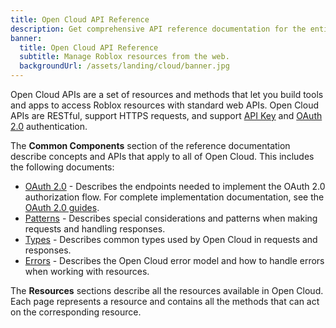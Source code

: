 ```yaml
---
title: Open Cloud API Reference
description: Get comprehensive API reference documentation for the entire Open Cloud platform.
banner:
  title: Open Cloud API Reference
  subtitle: Manage Roblox resources from the web.
  backgroundUrl: /assets/landing/cloud/banner.jpg
---
```


Open Cloud APIs are a set of resources and methods that let you build tools and
apps to access Roblox resources with standard web APIs. Open Cloud APIs are
RESTful, support HTTPS requests, and support [API
Key](../open-cloud/api-keys.md) and
[OAuth 2.0](../open-cloud/oauth2-overview.md) authentication.

The **Common Components** section of the reference documentation describe
concepts and APIs that apply to all of Open Cloud. This includes the following
documents:

- [OAuth 2.0](../../cloud/reference/oauth2.md) - Describes the endpoints needed to
  implement the OAuth 2.0 authorization flow. For complete implementation
  documentation, see the [OAuth 2.0 guides](../open-cloud/oauth2-overview.md).
- [Patterns](../../cloud/reference/patterns.md) - Describes special considerations and
  patterns when making requests and handling responses.
- [Types](../../cloud/reference/types.md) - Describes common types used by Open Cloud in
  requests and responses.
- [Errors](../../cloud/reference/errors.md) - Describes the Open Cloud error model and
  how to handle errors when working with resources.

The **Resources** sections describe all the resources available in Open Cloud.
Each page represents a resource and contains all the methods that can act on the
corresponding resource.
